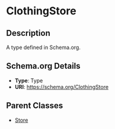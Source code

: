 # ClothingStore

## Description
A type defined in Schema.org.

## Schema.org Details
- **Type**: Type
- **URI**: https://schema.org/ClothingStore

## Parent Classes
- [Store](../Store.md)

